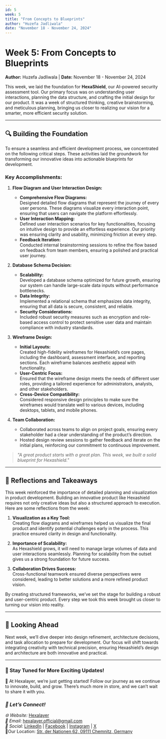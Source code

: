 ```yaml
---
id: 5
week: 5
title: "From Concepts to Blueprints"
author: "Huzefa Jadliwala"
date: "November 18 - November 24, 2024"
---
```


# Week 5: From Concepts to Blueprints  

**Author:** Huzefa Jadliwala | **Date:** November 18 - November 24, 2024  

This week, we laid the foundation for **HexaShield**, our AI-powered security assessment tool. Our primary focus was on understanding user interactions, planning the data structure, and crafting the initial design for our product. It was a week of structured thinking, creative brainstorming, and meticulous planning, bringing us closer to realizing our vision for a smarter, more efficient security solution.  

---

## 🔍 **Building the Foundation**  

To ensure a seamless and efficient development process, we concentrated on the following critical steps. These activities laid the groundwork for transforming our innovative ideas into actionable blueprints for development.  

### Key Accomplishments:  

1. **Flow Diagram and User Interaction Design:**  
   - **Comprehensive Flow Diagrams:**  
     Designed detailed flow diagrams that represent the journey of every user persona. These diagrams visualize every interaction point, ensuring that users can navigate the platform effortlessly.  
   - **User Interaction Mapping:**  
     Defined user interaction scenarios for key functionalities, focusing on intuitive design to provide an effortless experience. Our priority was ensuring clarity and usability, minimizing friction at every step.  
   - **Feedback Iteration:**  
     Conducted internal brainstorming sessions to refine the flow based on feedback from team members, ensuring a polished and practical user journey.  

2. **Database Schema Decision:**  
   - **Scalability:**  
     Developed a database schema optimized for future growth, ensuring our system can handle large-scale data inputs without performance bottlenecks.  
   - **Data Integrity:**  
     Implemented a relational schema that emphasizes data integrity, ensuring that all data is secure, consistent, and reliable.  
   - **Security Considerations:**  
     Included robust security measures such as encryption and role-based access control to protect sensitive user data and maintain compliance with industry standards.  

3. **Wireframe Design:**  
   - **Initial Layouts:**  
     Created high-fidelity wireframes for Hexashield’s core pages, including the dashboard, assessment interface, and reporting sections. Each wireframe balances aesthetic appeal with functionality.  
   - **User-Centric Focus:**  
     Ensured that the wireframe design meets the needs of different user roles, providing a tailored experience for administrators, analysts, and other stakeholders.  
   - **Cross-Device Compatibility:**  
     Considered responsive design principles to make sure the wireframes would translate well to various devices, including desktops, tablets, and mobile phones.  

4. **Team Collaboration:**  
   - Collaborated across teams to align on project goals, ensuring every stakeholder had a clear understanding of the product’s direction.  
   - Hosted design review sessions to gather feedback and iterate on the initial plans, reinforcing our commitment to continuous improvement.  

> _"A great product starts with a great plan. This week, we built a solid blueprint for Hexashield."_  

---

## 🎉 **Reflections and Takeaways**  

This week reinforced the importance of detailed planning and visualization in product development. Building an innovative product like Hexashield requires not only creative ideas but also a structured approach to execution. Here are some reflections from the week:  

1. **Visualization as a Key Tool:**  
   Creating flow diagrams and wireframes helped us visualize the final product and identify potential challenges early in the process. This practice ensured clarity in design and functionality.  

2. **Importance of Scalability:**  
   As Hexashield grows, it will need to manage large volumes of data and user interactions seamlessly. Planning for scalability from the outset gives us a strong foundation for future success.  

3. **Collaboration Drives Success:**  
   Cross-functional teamwork ensured diverse perspectives were considered, leading to better solutions and a more refined product vision.  

By creating structured frameworks, we’ve set the stage for building a robust and user-centric product. Every step we took this week brought us closer to turning our vision into reality.  

---

## 🚀 **Looking Ahead**  

Next week, we’ll dive deeper into design refinement, architecture decisions, and task allocation to prepare for development. Our focus will shift towards integrating creativity with technical precision, ensuring Hexashield’s design and architecture are both innovative and practical.  

---

### 🚀 Stay Tuned for More Exciting Updates!  

🌟 At Hexalayer, we’re just getting started! Follow our journey as we continue to innovate, build, and grow. There’s much more in store, and we can’t wait to share it with you.  

### _💬 Let’s Connect!_  

_🌐 Website:_ [Hexalayer](https://hexalayer.github.io/)  
_📧 Email:_ hexalayer.official@gmail.com  
_📱 Social:_ [LinkedIn](https://linkedin.com/company/hexalayer-ln) | [Facebook](https://www.facebook.com/profile.php?id=61568292851414) | [Instagram](https://instagram.com/hexalayer) | [X](https://x.com/hexalayer_x)  
📍Our Location: [Str. der Nationen 62, 09111 Chemnitz, Germany](https://www.google.com/maps?q=Str.+der+Nationen+62,+09111+Chemnitz,+Germany)  

